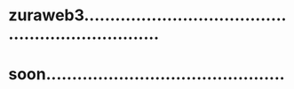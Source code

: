 # zuraweb3....................................................................
# soon..............................................
